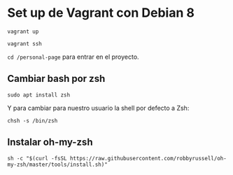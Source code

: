 # Set up de Vagrant con Debian 8

```vagrant up```

```vagrant ssh```

```cd /personal-page``` para entrar en el proyecto.

## Cambiar bash por zsh

```sudo apt install zsh```

Y para cambiar para nuestro usuario la shell por defecto a Zsh:

```chsh -s /bin/zsh```


## Instalar oh-my-zsh

```sh -c "$(curl -fsSL https://raw.githubusercontent.com/robbyrussell/oh-my-zsh/master/tools/install.sh)"```


